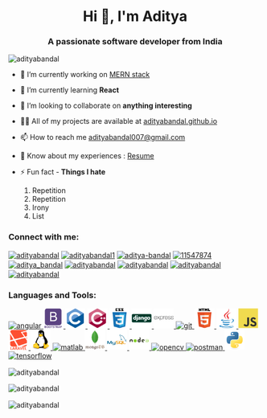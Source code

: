 <h1 align="center">Hi 👋, I'm Aditya</h1>
<h3 align="center">A passionate software developer from India</h3>

<p align="left"> <img src="https://komarev.com/ghpvc/?username=adityabandal&label=Profile%20views&color=0e75b6&style=flat" alt="adityabandal" /> </p>

- 🔭 I’m currently working on [MERN stack](https://github.com/adityabandal/TShirt_store-webapp)

- 🌱 I’m currently learning **React**

- 👯 I’m looking to collaborate on **anything interesting**

- 👨‍💻 All of my projects are available at [adityabandal.github.io](adityabandal.github.io)

- 📫 How to reach me adityabandal007@gmail.com

- 📄 Know about my experiences : [Resume](https://drive.google.com/file/d/1Pj_JTGW3VvAx9FNxONJLVzyDf72iNYTj/view?usp=sharing)

- ⚡ Fun fact - **Things I hate**
	1. Repetition
	2. Repetition
	3. Irony
	4. List



<h3 align="left">Connect with me:</h3>
<p align="left">
<a href="https://dev.to/adityabandal" target="blank"><img align="center" src="https://cdn.jsdelivr.net/npm/simple-icons@3.0.1/icons/dev-dot-to.svg" alt="adityabandal" height="30" width="40" /></a>
<a href="https://twitter.com/adityabandal1" target="blank"><img align="center" src="https://raw.githubusercontent.com/rahuldkjain/github-profile-readme-generator/master/src/images/icons/Social/twitter.svg" alt="adityabandal1" height="30" width="40" /></a>
<a href="https://linkedin.com/in/aditya-bandal" target="blank"><img align="center" src="https://raw.githubusercontent.com/rahuldkjain/github-profile-readme-generator/master/src/images/icons/Social/linked-in-alt.svg" alt="aditya-bandal" height="30" width="40" /></a>
<a href="https://stackoverflow.com/users/11547874" target="blank"><img align="center" src="https://raw.githubusercontent.com/rahuldkjain/github-profile-readme-generator/master/src/images/icons/Social/stack-overflow.svg" alt="11547874" height="30" width="40" /></a>
<a href="https://instagram.com/aditya_bandal" target="blank"><img align="center" src="https://raw.githubusercontent.com/rahuldkjain/github-profile-readme-generator/master/src/images/icons/Social/instagram.svg" alt="aditya_bandal" height="30" width="40" /></a>
<a href="https://www.codechef.com/users/adityabandal" target="blank"><img align="center" src="https://cdn.jsdelivr.net/npm/simple-icons@3.1.0/icons/codechef.svg" alt="adityabandal" height="30" width="40" /></a>
<a href="https://codeforces.com/profile/adityabandal" target="blank"><img align="center" src="https://cdn.jsdelivr.net/npm/simple-icons@3.0.1/icons/codeforces.svg" alt="adityabandal" height="30" width="40" /></a>
<a href="https://www.leetcode.com/adityabandal" target="blank"><img align="center" src="https://raw.githubusercontent.com/rahuldkjain/github-profile-readme-generator/master/src/images/icons/Social/leet-code.svg" alt="adityabandal" height="30" width="40" /></a>
<a href="https://auth.geeksforgeeks.org/user/adityabandal" target="blank"><img align="center" src="https://raw.githubusercontent.com/rahuldkjain/github-profile-readme-generator/master/src/images/icons/Social/geeks-for-geeks.svg" alt="adityabandal" height="30" width="40" /></a>
</p>

<h3 align="left">Languages and Tools:</h3>
<p align="left"> <a href="https://angular.io" target="_blank"> <img src="https://angular.io/assets/images/logos/angular/angular.svg" alt="angular" width="40" height="40"/> </a> <a href="https://getbootstrap.com" target="_blank"> <img src="https://raw.githubusercontent.com/devicons/devicon/master/icons/bootstrap/bootstrap-plain-wordmark.svg" alt="bootstrap" width="40" height="40"/> </a> <a href="https://www.cprogramming.com/" target="_blank"> <img src="https://raw.githubusercontent.com/devicons/devicon/master/icons/c/c-original.svg" alt="c" width="40" height="40"/> </a> <a href="https://www.w3schools.com/cpp/" target="_blank"> <img src="https://raw.githubusercontent.com/devicons/devicon/master/icons/cplusplus/cplusplus-original.svg" alt="cplusplus" width="40" height="40"/> </a> <a href="https://www.w3schools.com/css/" target="_blank"> <img src="https://raw.githubusercontent.com/devicons/devicon/master/icons/css3/css3-original-wordmark.svg" alt="css3" width="40" height="40"/> </a> <a href="https://www.djangoproject.com/" target="_blank"> <img src="https://raw.githubusercontent.com/devicons/devicon/master/icons/django/django-original.svg" alt="django" width="40" height="40"/> </a> <a href="https://expressjs.com" target="_blank"> <img src="https://raw.githubusercontent.com/devicons/devicon/master/icons/express/express-original-wordmark.svg" alt="express" width="40" height="40"/> </a> <a href="https://git-scm.com/" target="_blank"> <img src="https://www.vectorlogo.zone/logos/git-scm/git-scm-icon.svg" alt="git" width="40" height="40"/> </a> <a href="https://www.w3.org/html/" target="_blank"> <img src="https://raw.githubusercontent.com/devicons/devicon/master/icons/html5/html5-original-wordmark.svg" alt="html5" width="40" height="40"/> </a> <a href="https://www.java.com" target="_blank"> <img src="https://raw.githubusercontent.com/devicons/devicon/master/icons/java/java-original.svg" alt="java" width="40" height="40"/> </a> <a href="https://developer.mozilla.org/en-US/docs/Web/JavaScript" target="_blank"> <img src="https://raw.githubusercontent.com/devicons/devicon/master/icons/javascript/javascript-original.svg" alt="javascript" width="40" height="40"/> </a> <a href="https://laravel.com/" target="_blank"> <img src="https://raw.githubusercontent.com/devicons/devicon/master/icons/laravel/laravel-plain-wordmark.svg" alt="laravel" width="40" height="40"/> </a> <a href="https://www.linux.org/" target="_blank"> <img src="https://raw.githubusercontent.com/devicons/devicon/master/icons/linux/linux-original.svg" alt="linux" width="40" height="40"/> </a> <a href="https://www.mathworks.com/" target="_blank"> <img src="https://upload.wikimedia.org/wikipedia/commons/2/21/Matlab_Logo.png" alt="matlab" width="40" height="40"/> </a> <a href="https://www.mongodb.com/" target="_blank"> <img src="https://raw.githubusercontent.com/devicons/devicon/master/icons/mongodb/mongodb-original-wordmark.svg" alt="mongodb" width="40" height="40"/> </a> <a href="https://www.mysql.com/" target="_blank"> <img src="https://raw.githubusercontent.com/devicons/devicon/master/icons/mysql/mysql-original-wordmark.svg" alt="mysql" width="40" height="40"/> </a> <a href="https://nodejs.org" target="_blank"> <img src="https://raw.githubusercontent.com/devicons/devicon/master/icons/nodejs/nodejs-original-wordmark.svg" alt="nodejs" width="40" height="40"/> </a> <a href="https://opencv.org/" target="_blank"> <img src="https://www.vectorlogo.zone/logos/opencv/opencv-icon.svg" alt="opencv" width="40" height="40"/> </a> <a href="https://postman.com" target="_blank"> <img src="https://www.vectorlogo.zone/logos/getpostman/getpostman-icon.svg" alt="postman" width="40" height="40"/> </a> <a href="https://www.python.org" target="_blank"> <img src="https://raw.githubusercontent.com/devicons/devicon/master/icons/python/python-original.svg" alt="python" width="40" height="40"/> </a> <a href="https://www.tensorflow.org" target="_blank"> <img src="https://www.vectorlogo.zone/logos/tensorflow/tensorflow-icon.svg" alt="tensorflow" width="40" height="40"/> </a> </p>

<p><img align="center" src="https://github-readme-stats.vercel.app/api/top-langs?username=adityabandal&show_icons=true&locale=en&layout=compact&theme=radical" alt="adityabandal" /></p>

<p><img align="center" src="https://github-readme-stats.vercel.app/api?username=adityabandal&show_icons=true&locale=en&theme=radical" alt="adityabandal" /></p>

<p><img align="center" src="https://github-readme-streak-stats.herokuapp.com/?user=adityabandal&theme=radical" alt="adityabandal" /></p>
